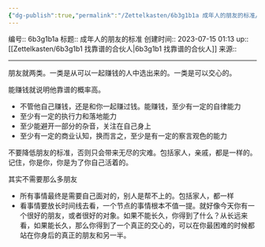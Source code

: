 ```yaml
---
{"dg-publish":true,"permalink":"/Zettelkasten/6b3g1b1a 成年人的朋友的标准/","dgPassFrontmatter":true}
---
```


编号:: 6b3g1b1a
标题:: 成年人的朋友的标准
创建时间:: 2023-07-15 01:13
up:: [[Zettelkasten/6b3g1b1 找靠谱的合伙人\|6b3g1b1 找靠谱的合伙人]]
来源:: 

---
朋友就两类。一类是从可以一起赚钱的人中选出来的。一类是可以交心的。

能赚钱就说明他靠谱的概率高。
- 不管他自己赚钱，还是和你一起赚过钱。能赚钱，至少有一定的自律能力
- 至少有一定的执行力和落地能力
- 至少能避开一部分的杂音，关注在自己身上
- 至少有一定的商业认知，换而言之，至少是有一定的察言观色的能力

不要降低朋友的标准，否则只会带来无尽的灾难。包括家人，亲戚，都是一样的。记住，你是你，你是为了你自己活着的。

其实不需要那么多朋友
- 所有事情最终是需要自己面对的，别人是帮不上的。包括家人，都一样
- 看事情要放长时间线去看，一个节点的事情根本不值一提。就好像今天你有一个很好的朋友，或者很好的对象。如果不能长久，你得到了什么？从长远来看，如果能长久，那么你得到了一个真正的交心的，可以在你最困难的时候都站在你身后的真正的朋友和另一半。